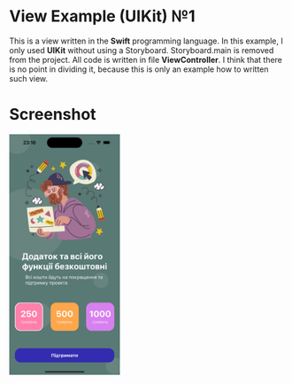 # View Example (UIKit) №1

This is a view written in the **Swift** programming language. In this example, I only used **UIKit** without using a Storyboard. Storyboard.main is removed from the project. All code is written in file **ViewController**. I think that there is no point in dividing it, because this is only an example how to written such view.


# Screenshot
<img src="https://github.com/artym125/ViewExample-UIKit-NoSB-1/blob/main/ViewExample-UIKit(NoSB)%231/Assets.xcassets/screenshot1.imageset/simulator_screenshot_3A93E0BA-536C-4AFF-8DF0-53EEC00B71A1.png" width="200" height="434">




